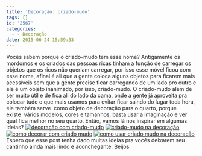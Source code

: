 ```yaml
---
title: 'Decoração: criado-mudo'
tags: []
id: '2567'
categories:
  - - Decoração
date: 2015-06-24 15:59:33
---
```


Vocês sabem porque o criado-mudo tem esse nome? Antigamente os mordomos e os criados das pessoas ricas tinham a função de carregar os objetos que os ricos não queriam carregar, por isso esse móvel ficou com esse nome, afinal é ali que a gente coloca alguns objetos para ficarem mais acessíveis sem que a gente precise ficar carregando de um lado pro outro e ele é um objeto inanimado, por isso, criado-mudo. O criado-mudo além de ser muito útil e de fica ali do lado da cama, onde a gente já aproveita pra colocar tudo o que mais usamos para evitar ficar saindo do lugar toda hora, ele também serve  como objeto de decoração para o quarto, porque existe  vários modelos, cores e tamanhos, basta usar a imaginação e ver qual fica melhor no seu quarto. Então, vamos lá nos inspirar em algumas ideias? [![decoração com criado-mudo](http://natalia.blog.br/wp-content/uploads/2015/06/criados1.png)](http://natalia.blog.br/wp-content/uploads/2015/06/criados1.png) [![criado-mudo na decoração](http://natalia.blog.br/wp-content/uploads/2015/06/criados3.png)](http://natalia.blog.br/wp-content/uploads/2015/06/criados3.png) [![como decorar com criado mudo](http://natalia.blog.br/wp-content/uploads/2015/06/criados2.png)](http://natalia.blog.br/wp-content/uploads/2015/06/criados2.png) [![como usar criado mudo na decoração ](http://natalia.blog.br/wp-content/uploads/2015/06/criados4.png)](http://natalia.blog.br/wp-content/uploads/2015/06/criados4.png) Espero que esse post tenha dado muitas ideias pra vocês deixarem seu cantinho ainda mais lindo e aconchegante. Beijos